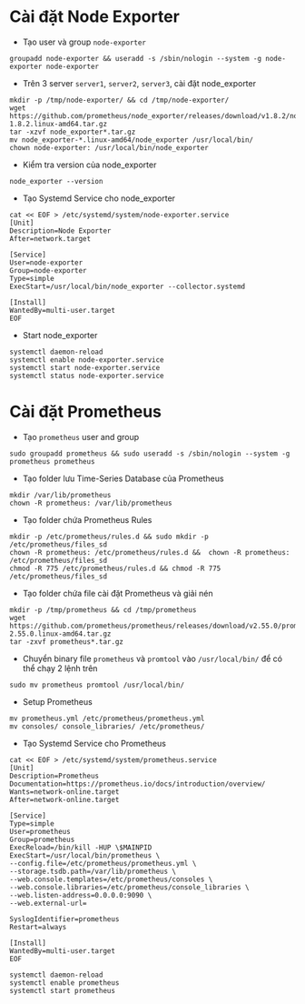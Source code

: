 # Cài đặt Node Exporter
- Tạo user và group `node-exporter`
```
groupadd node-exporter && useradd -s /sbin/nologin --system -g node-exporter node-exporter
```

- Trên 3 server `server1`, `server2`, `server3`, cài đặt node_exporter
```
mkdir -p /tmp/node-exporter/ && cd /tmp/node-exporter/
wget https://github.com/prometheus/node_exporter/releases/download/v1.8.2/node_exporter-1.8.2.linux-amd64.tar.gz
tar -xzvf node_exporter*.tar.gz
mv node_exporter-*.linux-amd64/node_exporter /usr/local/bin/
chown node-exporter: /usr/local/bin/node_exporter
```

- Kiểm tra version của node_exporter
```
node_exporter --version
```

- Tạo Systemd Service cho node_exporter 
```
cat << EOF > /etc/systemd/system/node-exporter.service
[Unit]
Description=Node Exporter
After=network.target

[Service]
User=node-exporter
Group=node-exporter
Type=simple
ExecStart=/usr/local/bin/node_exporter --collector.systemd

[Install]
WantedBy=multi-user.target
EOF
```

- Start node_exporter
```
systemctl daemon-reload
systemctl enable node-exporter.service
systemctl start node-exporter.service
systemctl status node-exporter.service
```

# Cài đặt Prometheus
- Tạo `prometheus` user and group
```
sudo groupadd prometheus && sudo useradd -s /sbin/nologin --system -g prometheus prometheus
```

- Tạo folder lưu Time-Series Database của Prometheus
```
mkdir /var/lib/prometheus
chown -R prometheus: /var/lib/prometheus
```

- Tạo folder chứa Prometheus Rules
```
mkdir -p /etc/prometheus/rules.d && sudo mkdir -p /etc/prometheus/files_sd
chown -R prometheus: /etc/prometheus/rules.d &&  chown -R prometheus: /etc/prometheus/files_sd
chmod -R 775 /etc/prometheus/rules.d && chmod -R 775 /etc/prometheus/files_sd
```

- Tạo folder chứa file cài đặt Prometheus và giải nén
```
mkdir -p /tmp/prometheus && cd /tmp/prometheus
wget https://github.com/prometheus/prometheus/releases/download/v2.55.0/prometheus-2.55.0.linux-amd64.tar.gz
tar -zxvf prometheus*.tar.gz
```

- Chuyển binary file `prometheus` và `promtool` vào `/usr/local/bin/` để có thể chạy 2 lệnh trên
```
sudo mv prometheus promtool /usr/local/bin/
```

- Setup Prometheus 
```
mv prometheus.yml /etc/prometheus/prometheus.yml
mv consoles/ console_libraries/ /etc/prometheus/
```

- Tạo Systemd Service cho Prometheus
```
cat << EOF > /etc/systemd/system/prometheus.service
[Unit]
Description=Prometheus
Documentation=https://prometheus.io/docs/introduction/overview/
Wants=network-online.target
After=network-online.target

[Service]
Type=simple
User=prometheus
Group=prometheus
ExecReload=/bin/kill -HUP \$MAINPID
ExecStart=/usr/local/bin/prometheus \
--config.file=/etc/prometheus/prometheus.yml \
--storage.tsdb.path=/var/lib/prometheus \
--web.console.templates=/etc/prometheus/consoles \
--web.console.libraries=/etc/prometheus/console_libraries \
--web.listen-address=0.0.0.0:9090 \
--web.external-url=

SyslogIdentifier=prometheus
Restart=always

[Install]
WantedBy=multi-user.target
EOF
```


```
systemctl daemon-reload
systemctl enable prometheus
systemctl start prometheus
```

